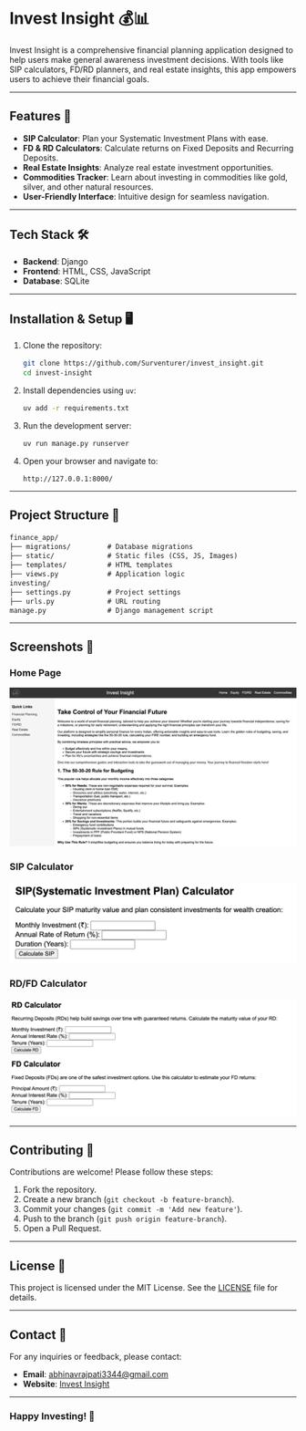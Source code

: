 # Invest Insight 💰📊

Invest Insight is a comprehensive financial planning application designed to help users make general awareness investment decisions. With tools like SIP calculators, FD/RD planners, and real estate insights, this app empowers users to achieve their financial goals.

---

## Features 🚀

- **SIP Calculator**: Plan your Systematic Investment Plans with ease.
- **FD & RD Calculators**: Calculate returns on Fixed Deposits and Recurring Deposits.
- **Real Estate Insights**: Analyze real estate investment opportunities.
- **Commodities Tracker**: Learn about investing in commodities like gold, silver, and other natural resources.
- **User-Friendly Interface**: Intuitive design for seamless navigation.

---

## Tech Stack 🛠️

- **Backend**: Django
- **Frontend**: HTML, CSS, JavaScript
- **Database**: SQLite

---

## Installation & Setup 🖥️

1. Clone the repository:
   ```bash
   git clone https://github.com/Surventurer/invest_insight.git
   cd invest-insight
   ```

2. Install dependencies using `uv`:
   ```bash
   uv add -r requirements.txt
   ```

3. Run the development server:
   ```bash
   uv run manage.py runserver
   ```

4. Open your browser and navigate to:
   ```
   http://127.0.0.1:8000/
   ```

---

## Project Structure 📂

```
finance_app/
├── migrations/         # Database migrations
├── static/             # Static files (CSS, JS, Images)
├── templates/          # HTML templates
├── views.py            # Application logic
investing/
├── settings.py         # Project settings
├── urls.py             # URL routing
manage.py               # Django management script
```

---

## Screenshots 📸

### Home Page
![Home Page](./website_image/home.png)

### SIP Calculator
![SIP Calculator](./website_image/sip_calculator.png)

### RD/FD Calculator
![RD/FD Calculator](./website_image/rd_fd_calculator.png)

---

## Contributing 🤝

Contributions are welcome! Please follow these steps:

1. Fork the repository.
2. Create a new branch (`git checkout -b feature-branch`).
3. Commit your changes (`git commit -m 'Add new feature'`).
4. Push to the branch (`git push origin feature-branch`).
5. Open a Pull Request.

---

## License 📜

This project is licensed under the MIT License. See the [LICENSE](LICENSE) file for details.

---

## Contact 📧

For any inquiries or feedback, please contact:
- **Email**: abhinavrajpati3344@gmail.com
- **Website**: [Invest Insight](https://invest-insight.onrender.com)

---

### Happy Investing! 💸
